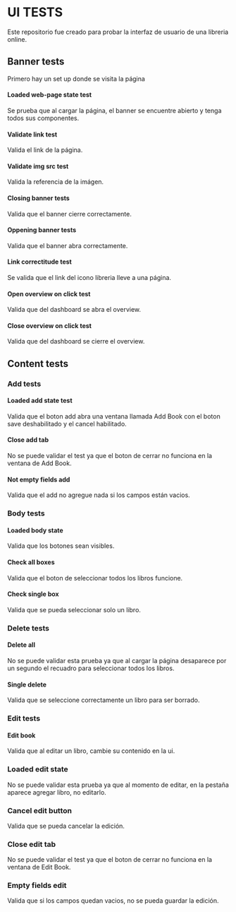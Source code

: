 # UI TESTS

Este repositorio fue creado para probar la interfaz de usuario de una libreria online.

## Banner tests
 
Primero hay un set up donde se visita la página

#### Loaded web-page state test
Se prueba que al cargar la página, el banner se encuentre abierto y tenga todos sus componentes.

#### Validate link test

Valida el link de la página.

#### Validate img src test

Valida la referencia de la imágen.

#### Closing banner tests

Valida que el banner cierre correctamente.


#### Oppening banner tests

Valida que el banner abra correctamente.

#### Link correctitude test

Se valida que el link del icono libreria lleve a una página.

#### Open overview on click test

Valida que del dashboard se abra el overview.

#### Close overview on click test

Valida que del dashboard se cierre el overview.

## Content tests

### Add tests

#### Loaded add state test

Valida que el boton add abra una ventana llamada Add Book con el boton save deshabilitado y el cancel habilitado.

#### Close add tab

No se puede validar el test ya que el boton de cerrar no funciona en la ventana de Add Book.

#### Not empty fields add

Valida que el add no agregue nada si los campos están vacios.

### Body tests

#### Loaded body state

Valida que los botones sean visibles.

#### Check all boxes

Valida que el boton de seleccionar todos los libros funcione.

#### Check single box 

Valida que se pueda seleccionar solo un libro.

### Delete tests

#### Delete all 

No se puede validar esta prueba ya que al cargar la página desaparece por un segundo el recuadro para seleccionar todos los libros.

#### Single delete

Valida que se seleccione correctamente un libro para ser borrado.

### Edit tests

#### Edit book

Valida que al editar un libro, cambie su contenido en la ui.

### Loaded edit state

No se puede validar esta prueba ya que al momento de editar, en la pestaña aparece agregar libro, no editarlo.

### Cancel edit button

Valida que se pueda cancelar la edición.

### Close edit tab

No se puede validar el test ya que el boton de cerrar no funciona en la ventana de Edit Book.

### Empty fields edit 

Valida que si los campos quedan vacios, no se pueda guardar la edición.